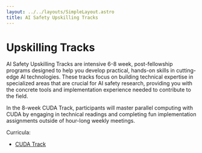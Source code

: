 ```yaml
---
layout: ../../layouts/SimpleLayout.astro
title: AI Safety Upskilling Tracks
---
```


#  Upskilling Tracks

AI Safety Upskilling Tracks are intensive 6-8 week, post-fellowship programs designed to help you develop practical, hands-on skills in cutting-edge AI technologies.
These tracks focus on building technical expertise in specialized areas that are crucial for AI safety research, providing you with the concrete tools and implementation experience needed to contribute to the field.

In the 8-week CUDA Track, participants will master parallel computing with CUDA by engaging in technical readings and completing fun implementation assignments outside of hour-long weekly meetings. 

Curricula:

- [CUDA Track](/upskilling-tracks/cuda)
